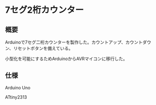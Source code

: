 # 7セグ2桁カウンター
## 概要
Arduinoで7セグ二桁カウンターを製作した。カウントアップ、カウントダウン、リセットボタンを備えている。

小型化を可能にするためArduinoからAVRマイコンに移行した。
## 仕様
Arduino Uno

ATtiny2313
